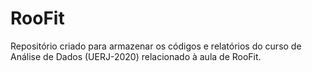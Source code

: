 # RooFit
Repositório criado para armazenar os códigos e relatórios do curso de Análise de Dados (UERJ-2020) relacionado à aula de RooFit.
